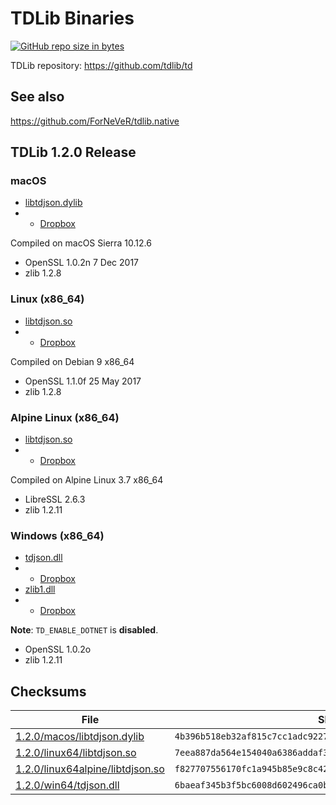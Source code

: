 # TDLib Binaries

[![GitHub repo size in bytes](https://img.shields.io/github/repo-size/Bannerets/tdlib-binaries.svg)](https://github.com/Bannerets/tdlib-binaries)

TDLib repository: https://github.com/tdlib/td

## See also

https://github.com/ForNeVeR/tdlib.native

## TDLib 1.2.0 Release

### macOS

- [libtdjson.dylib](1.2.0/macos/libtdjson.dylib)
- - [Dropbox](https://www.dropbox.com/s/u2gw0wz0d69ql6m/libtdjson.dylib?dl=0)

Compiled on macOS Sierra 10.12.6

- OpenSSL 1.0.2n 7 Dec 2017
- zlib 1.2.8

### Linux (x86_64)

- [libtdjson.so](1.2.0/linux64/libtdjson.so)
- - [Dropbox](https://www.dropbox.com/s/abyepz5ak48uecw/libtdjson.so?dl=0)

Compiled on Debian 9 x86_64

- OpenSSL 1.1.0f 25 May 2017
- zlib 1.2.8

### Alpine Linux (x86_64)

- [libtdjson.so](1.2.0/linux64alpine/libtdjson.so)
- - [Dropbox](https://www.dropbox.com/s/yow6fqk6p0hpkdv/libtdjson.so?dl=0)

Compiled on Alpine Linux 3.7 x86_64

- LibreSSL 2.6.3
- zlib 1.2.11

### Windows (x86_64)

- [tdjson.dll](1.2.0/win64/tdjson.dll)
- - [Dropbox](https://www.dropbox.com/s/7mlgy6cnpqj0e6b/tdjson.dll?dl=0)
- [zlib1.dll](1.2.0/win64/zlib1.dll)
- - [Dropbox](https://www.dropbox.com/s/uta5iv8ujeuo7n5/zlib1.dll?dl=0)

**Note**: `TD_ENABLE_DOTNET` is **disabled**.

- OpenSSL 1.0.2o
- zlib 1.2.11

## Checksums

| File | SHA256 |
|------|--------|
| [1.2.0/macos/libtdjson.dylib](1.2.0/macos/libtdjson.dylib) | `4b396b518eb32af815c7cc1adc9227e0bd8856f0bc1be2294e54bf8166d25b1c` |
| [1.2.0/linux64/libtdjson.so](1.2.0/linux64/libtdjson.so) | `7eea887da564e154040a6386addaf3017f9948dff2541d12b098fdf10af28b9d` |
| [1.2.0/linux64alpine/libtdjson.so](1.2.0/linux64alpine/libtdjson.so) | `f827707556170fc1a945b85e9c8c42140fc77d5361ced14a56ea758a929caf62` |
| [1.2.0/win64/tdjson.dll](1.2.0/win64/tdjson.dll) | `6baeaf345b3f5bc6008d602496ca0b2c259485f138447758e139b727338a9057` |
